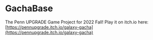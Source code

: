# GachaBase

The Penn UPGRADE Game Project for 2022 Fall! Play it on itch.io here: [https://pennupgrade.itch.io/galaxy-gacha](https://pennupgrade.itch.io/galaxy-gacha)
